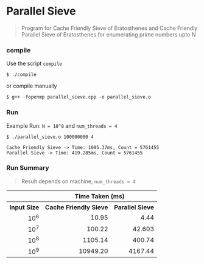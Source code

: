 # Parallel Sieve

> Program for Cache Friendly Sieve of Eratosthenes and Cache Friendly Parallel Sieve of Eratosthenes for enumerating prime numbers upto N

### compile

Use the script `compile`
```
$ ./compile
```

or compile manually
```
$ g++ -fopenmp parallel_sieve.cpp -o parallel_sieve.o
```

### Run
Example Run: `N = 10^8` and `num_threads = 4`

```
$ ./parallel_sieve.o 100000000 4

Cache Friendly Sieve -> Time: 1085.37ms, Count = 5761455
Parallel Sieve -> Time: 419.285ms, Count = 5761455
```

### Run Summary
> Result depends on machine, `num_threads = 4`

<table>
  <tr>
    <th></th>
    <th colspan="2"><center>Time Taken (ms)</center></th>
  </tr>
  <tr>
    <th>Input Size</th>
    <th><center>Cache Friendly Sieve</center></th>
    <th><center>Parallel Sieve</center></th>
  </tr>

  <tr align="right">
    <td>10<sup>6</sup></td>
    <td>10.95</td>
    <td>4.44</td>
  </tr>

  <tr align="right">
    <td>10<sup>7</sup></td>
    <td>100.22</td>
    <td>42.603</td>
  </tr>

  <tr align="right">
    <td>10<sup>8</sup></td>
    <td>1105.14</td>
    <td>400.74</td>
  </tr>

  <tr align="right">
    <td>10<sup>9</sup></td>
    <td>10949.20</td>
    <td>4167.44</td>
  </tr>

</table>
